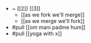 - ~ [[2]] [[3]]
  - [[as we fork we'll merge]]
  - [[as we merge we'll fork]]
- #pull [[om mani padme hum]]
- #pull [[yoga with x]]
